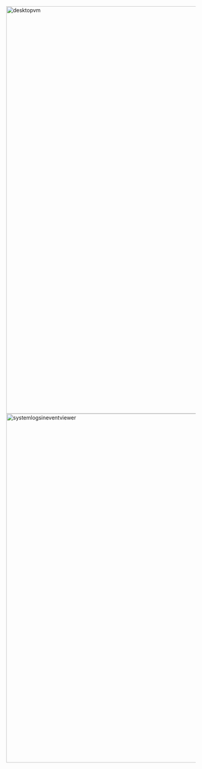 <img width="1920" height="1080" alt="desktopvm" src="https://github.com/user-attachments/assets/c5311fc4-4f77-4082-beec-6ad799116785" />
<img width="1920" height="925" alt="systemlogsineventviewer" src="https://github.com/user-attachments/assets/6cf539b7-4065-4092-8fca-3a3e21c08c56" />
